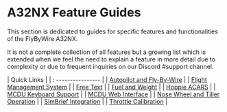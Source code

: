 <link rel="stylesheet" href="../../stylesheets/toc-tables.css">

# A32NX Feature Guides

This section is dedicated to guides for specific features and functionalities of the FlyByWire A32NX.

It is not a complete collection of all features but a growing list which is extended when we feel the need to explain a feature in more detail due to complexity or due to frequent inquiries on our Discord #support channel.

| Quick Links                                            |
| : ----------------                                     |
| [Autopilot and Fly-By-Wire](autopilot-fbw.md)          |
| [Flight Management System](cFMS.md)                    |
| [Free Text](freetext.md)                               |
| [Fuel and Weight](loading-fuel-weight.md)              |
| [Hoppie ACARS](hoppie.md)                              |
| [MCDU Keyboard Support](mcdu-keyboard.md)              |
| [MCDU Web Interface](web-mcdu.md)                      |
| [Nose Wheel and Tiller Operation](nw-tiller.md)        |
| [SimBrief Integration](simbrief.md)                    |
| [Throttle Calibration](flyPad/throttle-calibration.md) |